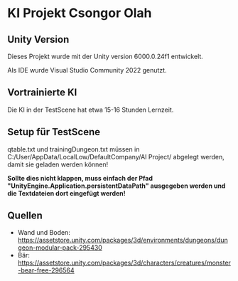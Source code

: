# KI Projekt Csongor Olah
## Unity Version
Dieses Projekt wurde mit der Unity version 6000.0.24f1 entwickelt.

Als IDE wurde Visual Studio Community 2022 genutzt.
## Vortrainierte KI
Die KI in der TestScene hat etwa 15-16 Stunden Lernzeit.
## Setup für TestScene
qtable.txt und trainingDungeon.txt müssen in C:/User/AppData/LocalLow/DefaultCompany/AI Project/ abgelegt werden, damit sie geladen werden können!

**Sollte dies nicht klappen, muss einfach der Pfad "UnityEngine.Application.persistentDataPath" ausgegeben werden und die Textdateien dort eingefügt werden!**
## Quellen
- Wand und Boden: https://assetstore.unity.com/packages/3d/environments/dungeons/dungeon-modular-pack-295430
- Bär: https://assetstore.unity.com/packages/3d/characters/creatures/monster-bear-free-296564
